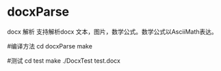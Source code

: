 # docxParse
docx 解析
支持解析docx 文本，图片，数学公式。数学公式以AsciiMath表达。

#编译方法
cd docxParse
make

#测试
cd test
make
./DocxTest test.docx
